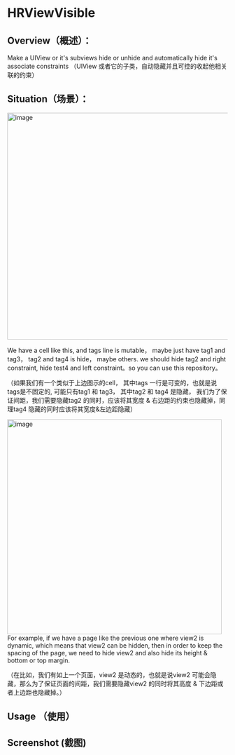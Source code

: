 # HRViewVisible
## Overview（概述）：
Make a UIView or it's subviews hide or unhide and automatically hide it's associate constraints 
（UIView 或者它的子类，自动隐藏并且可控的收起他相关联的约束）

## Situation（场景）：
<img width="517" alt="image" src="https://github.com/user-attachments/assets/0de187f5-68b8-4ae2-b99d-b083d46b3545">


We have a cell like this, and tags line is mutable， maybe just have tag1 and tag3， tag2 and tag4 is hide， maybe others. we should hide tag2 and right constraint, hide test4 and left constraint。so you can use this repository。

（如果我们有一个类似于上边图示的cell， 其中tags 一行是可变的，也就是说tags是不固定的, 可能只有tag1 和 tag3， 其中tag2 和 tag4 是隐藏， 我们为了保证间距，我们需要隐藏tag2 的同时，应该将其宽度 & 右边距的约束也隐藏掉，同理tag4 隐藏的同时应该将其宽度&左边距隐藏）

<img width="490" alt="image" src="https://github.com/user-attachments/assets/014d3954-d088-4dea-865d-9309b25e4b49">
For example, if we have a page like the previous one where view2 is dynamic, which means that view2 can be hidden, then in order to keep the spacing of the page, we need to hide view2 and also hide its height & bottom or top margin.

（在比如，我们有如上一个页面，view2 是动态的，也就是说view2 可能会隐藏，那么为了保证页面的间距，我们需要隐藏view2 的同时将其高度 & 下边距或者上边距也隐藏掉。）

## Usage （使用）

## Screenshot (截图)


